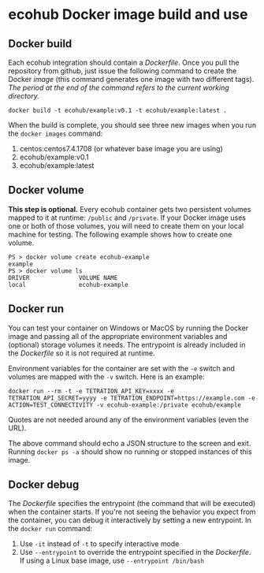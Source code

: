 # ecohub Docker image build and use

## Docker build

Each ecohub integration should contain a *Dockerfile*. Once you pull the repository from github, just issue the following command to create the Docker *image* (this command generates one image with two different tags). *The period at the end of the command refers to the current working directory.*

```docker
docker build -t ecohub/example:v0.1 -t ecohub/example:latest .
```


When the build is complete, you should see three new images when you run the `docker images` command:
1. centos:centos7.4.1708 (or whatever base image you are using)
2. ecohub/example:v0.1
3. ecohub/example:latest

## Docker volume

**This step is optional.** Every ecohub container gets two persistent volumes mapped to it at runtime: `/public` and `/private`. If your Docker image uses one or both of those volumes, you will need to create them on your local machine for testing. The following example shows how to create one volume.

```docker
PS > docker volume create ecohub-example
example
PS > docker volume ls
DRIVER              VOLUME NAME
local               ecohub-example
```

## Docker run

You can test your container on Windows or MacOS by running the Docker image and passing all of the appropriate environment variables and (optional) storage volumes it needs. The entrypoint is already included in the *Dockerfile* so it is not required at runtime.

Environment variables for the container are set with the `-e` switch and volumes are mapped with the `-v` switch. Here is an example:

```docker
docker run --rm -t -e TETRATION_API_KEY=xxxx -e TETRATION_API_SECRET=yyyy -e TETRATION_ENDPOINT=https://example.com -e ACTION=TEST_CONNECTIVITY -v ecohub-example:/private ecohub/example
```

Quotes are not needed around any of the environment variables (even the URL).

The above command should echo a JSON structure to the screen and exit. Running `docker ps -a` should show no running or stopped instances of this image.

## Docker debug

The *Dockerfile* specifies the entrypoint (the command that will be executed) when the container starts. If you're not seeing the behavior you expect from the container, you can debug it interactively by setting a new entrypoint. In the `docker run` command:
1. Use `-it` instead of `-t` to specify interactive mode
2. Use `--entrypoint` to override the entrypoint specified in the *Dockerfile*. If using a Linux base image, use `--entrypoint /bin/bash`
